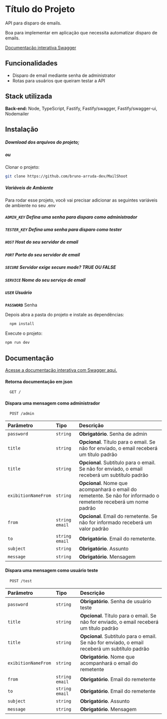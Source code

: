 
# Título do Projeto

API para disparo de emails.

Boa para implementar em aplicação que necessita automatizar disparo de emails.

[Documentação interativa Swagger](https://mail-shoot.vercel.app/docs/static/index.html)
## Funcionalidades

- Disparo de email mediante senha de administrator
- Rotas para usuários que queiram testar a API



## Stack utilizada

**Back-end:** Node, TypeScript, Fastify, Fastify/swagger, Fastify/swagger-ui, Nodemailer


## Instalação

##### Download dos arquivos do projeto; 
##### ou
Clonar o projeto:
```bash
git clone https://github.com/bruno-arruda-dev/MailShoot
```

##### Variáveis de Ambiente

Para rodar esse projeto, você vai precisar adicionar as seguintes variáveis de ambiente no seu .env

##### **`ADMIN_KEY`** Defina uma senha para disparo como administrador
##### **`TESTER_KEY`** Defina uma senha para disparo como tester
##### **`HOST`** Host do seu servidor de email
##### **`PORT`** Porta do seu servidor de email
##### **`SECURE`** Servidor exige secure mode? TRUE OU FALSE
##### **`SERVICE`** Nome do seu serviço de email
##### **`USER`** Usuário
**`PASSWORD`** Senha


Depois abra a pasta do projeto e instale as dependências:

```bash
  npm install
```


Execute o projeto:
```bash
npm run dev
```


## Documentação
[Acesse a documentação interativa com Swagger aqui.](https://mail-shoot.vercel.app/docs/static/index.html)


#### Retorna documentação em json

```http
  GET /
```

#### Dispara uma mensagem como administrador

```http
  POST /admin
```

| Parâmetro   | Tipo       | Descrição                                   |
| :---------- | :--------- | :------------------------------------------ |
| `password`      | `string` | **Obrigatório**. Senha de admin |
| `title`      | `string` | **Opcional**. Título para o email. Se não for enviado, o email receberá um título padrão |
| `title`      | `string` | **Opcional**. Subtítulo para o email. Se não for enviado, o email receberá um subtítulo padrão | 
| `exibitionNameFrom`      | `string` | **Opcional**. Nome que acompanhará o email do remetente. Se não for informado o remetente receberá um nome padrão | 
| `from`      | `string email` | **Opcional**. Email do remetente. Se não for informado receberá um valor padrão |
| `to`      | `string email` | **Obrigatório**. Email do remetente. |
| `subject`      | `string` | **Obrigatório**. Assunto |
| `message`      | `string` | **Obrigatório**. Mensagem |

#### Dispara uma mensagem como usuário teste

```http
  POST /test
```

| Parâmetro   | Tipo       | Descrição                                   |
| :---------- | :--------- | :------------------------------------------ |
| `password`      | `string` | **Obrigatório**. Senha de usuário teste |
| `title`      | `string` | **Opcional**. Título para o email. Se não for enviado, o email receberá um título padrão |
| `title`      | `string` | **Opcional**. Subtítulo para o email. Se não for enviado, o email receberá um subtítulo padrão | 
| `exibitionNameFrom`      | `string` | **Obrigatório**. Nome que acompanhará o email do remetente | 
| `from`      | `string email` | **Obrigatório**. Email do remetente |
| `to`      | `string email` | **Obrigatório**. Email do remetente |
| `subject`      | `string` | **Obrigatório**. Assunto |
| `message`      | `string` | **Obrigatório**. Mensagem |